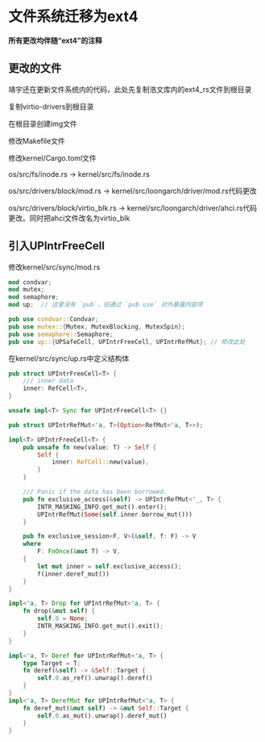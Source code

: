 # 文件系统迁移为ext4

**所有更改均伴随“ext4”的注释**

## 更改的文件

靖宇还在更新文件系统内的代码，此处先复制浩文库内的ext4_rs文件到根目录

复制virtio-drivers到根目录

在根目录创建img文件

修改Makefile文件

修改kernel/Cargo.toml文件

os/src/fs/inode.rs -> kernel/src/fs/inode.rs

os/src/drivers/block/mod.rs -> kernel/src/loongarch/driver/mod.rs代码更改

os/src/drivers/block/virtio_blk.rs -> kernel/src/loongarch/driver/ahci.rs代码更改。同时把ahci文件改名为virtio_blk

## 引入UPIntrFreeCell
修改kernel/src/sync/mod.rs
```rust
mod condvar;
mod mutex;
mod semaphore;
mod up;  // 这里没有 `pub`，但通过 `pub use` 对外暴露内部项

pub use condvar::Condvar;
pub use mutex::{Mutex, MutexBlocking, MutexSpin};
pub use semaphore::Semaphore;
pub use up::{UPSafeCell, UPIntrFreeCell, UPIntrRefMut}; // 修改此处
```

在kernel/src/sync/up.rs中定义结构体
```rust
pub struct UPIntrFreeCell<T> {
    /// inner data
    inner: RefCell<T>,
}

unsafe impl<T> Sync for UPIntrFreeCell<T> {}

pub struct UPIntrRefMut<'a, T>(Option<RefMut<'a, T>>);

impl<T> UPIntrFreeCell<T> {
    pub unsafe fn new(value: T) -> Self {
        Self {
            inner: RefCell::new(value),
        }
    }

    /// Panic if the data has been borrowed.
    pub fn exclusive_access(&self) -> UPIntrRefMut<'_, T> {
        INTR_MASKING_INFO.get_mut().enter();
        UPIntrRefMut(Some(self.inner.borrow_mut()))
    }

    pub fn exclusive_session<F, V>(&self, f: F) -> V
    where
        F: FnOnce(&mut T) -> V,
    {
        let mut inner = self.exclusive_access();
        f(inner.deref_mut())
    }
}

impl<'a, T> Drop for UPIntrRefMut<'a, T> {
    fn drop(&mut self) {
        self.0 = None;
        INTR_MASKING_INFO.get_mut().exit();
    }
}

impl<'a, T> Deref for UPIntrRefMut<'a, T> {
    type Target = T;
    fn deref(&self) -> &Self::Target {
        self.0.as_ref().unwrap().deref()
    }
}
impl<'a, T> DerefMut for UPIntrRefMut<'a, T> {
    fn deref_mut(&mut self) -> &mut Self::Target {
        self.0.as_mut().unwrap().deref_mut()
    }
}
```
